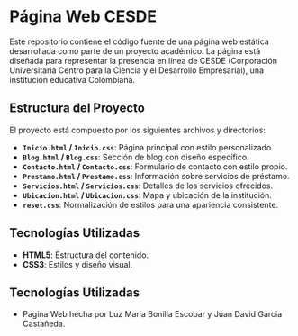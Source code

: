 # Página Web CESDE

Este repositorio contiene el código fuente de una página web estática desarrollada como parte de un proyecto académico. 
La página está diseñada para representar la presencia en línea de CESDE (Corporación Universitaria Centro para la Ciencia y el Desarrollo Empresarial), 
una institución educativa Colombiana.

## Estructura del Proyecto

El proyecto está compuesto por los siguientes archivos y directorios:

- **`Inicio.html` / `Inicio.css`**: Página principal con estilo personalizado.
- **`Blog.html` / `Blog.css`**: Sección de blog con diseño específico.
- **`Contacto.html` / `Contacto.css`**: Formulario de contacto con estilo propio.
- **`Prestamo.html` / `Prestamo.css`**: Información sobre servicios de préstamo.
- **`Servicios.html` / `Servicios.css`**: Detalles de los servicios ofrecidos.
- **`Ubicacion.html` / `Ubicacion.css`**: Mapa y ubicación de la institución.
- **`reset.css`**: Normalización de estilos para una apariencia consistente.

## Tecnologías Utilizadas

- **HTML5**: Estructura del contenido.
- **CSS3**: Estilos y diseño visual.

## Tecnologías Utilizadas

- Pagina Web hecha por Luz Maria Bonilla Escobar y Juan David Garcia Castañeda. 
